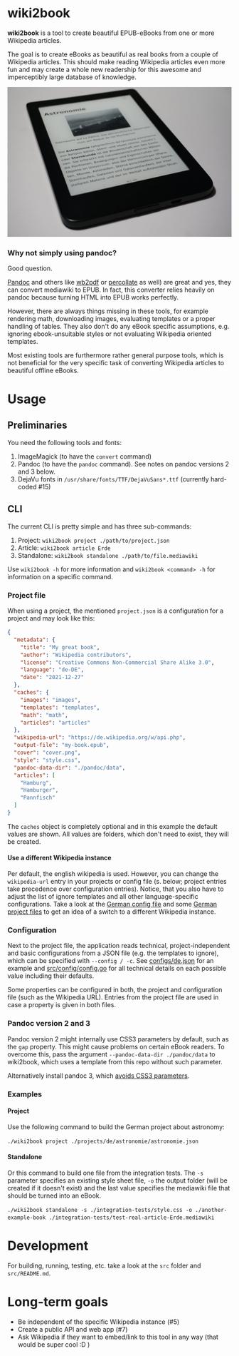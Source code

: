 # wiki2book

**wiki2book** is a tool to create beautiful EPUB-eBooks from one or more Wikipedia articles.

The goal is to create eBooks as beautiful as real books from a couple of Wikipedia articles.
This should make reading Wikipedia articles even more fun and may create a whole new readership for this awesome and imperceptibly large database of knowledge. 

<p align="center">
<img src="photo.JPG" alt="eBook of the German article about astronomy on a Tolino eBook-reader."/>
</p>

### Why not simply using pandoc?

Good question.

[Pandoc](https://pandoc.org/epub.html) and others like [wb2pdf](https://mediawiki2latex.wmflabs.org/) or [percollate](https://github.com/danburzo/percollate) as well) are great and yes, they can convert mediawiki to EPUB.
In fact, this converter relies heavily on pandoc because turning HTML into EPUB works perfectly.

However, there are always things missing in these tools, for example rendering math, downloading images, evaluating templates or a proper handling of tables.
They also don't do any eBook specific assumptions, e.g. ignoring ebook-unsuitable styles or not evaluating Wikipedia oriented templates.

Most existing tools are furthermore rather general purpose tools, which is not beneficial for the very specific task of converting Wikipedia articles to beautiful offline eBooks. 

# Usage

## Preliminaries

You need the following tools and fonts:

1. ImageMagick (to have the `convert` command)
2. Pandoc (to have the `pandoc` command). See notes on pandoc versions 2 and 3 below.
3. DejaVu fonts in `/usr/share/fonts/TTF/DejaVuSans*.ttf` (currently hard-coded #15)

## CLI

The current CLI is pretty simple and has three sub-commands:

1. Project: `wiki2book project ./path/to/project.json`
2. Article: `wiki2book article Erde`
3. Standalone: `wiki2book standalone ./path/to/file.mediawiki`

Use `wiki2book -h` for more information and `wiki2book <command> -h` for information on a specific command.

### Project file

When using a project, the mentioned `project.json` is a configuration for a project and may look like this:

```json
{
  "metadata": {
    "title": "My great book",
    "author": "Wikipedia contributors",
    "license": "Creative Commons Non-Commercial Share Alike 3.0",
    "language": "de-DE",
    "date": "2021-12-27"
  },
  "caches": {
    "images": "images",
    "templates": "templates",
    "math": "math",
    "articles": "articles"
  },
  "wikipedia-url": "https://de.wikipedia.org/w/api.php",
  "output-file": "my-book.epub",
  "cover": "cover.png",
  "style": "style.css",
  "pandoc-data-dir": "./pandoc/data",
  "articles": [
    "Hamburg",
    "Hamburger",
    "Pannfisch"
  ]
}
```

The `caches` object is completely optional and in this example the default values are shown.
All values are folders, which don't need to exist, they will be created.

#### Use a different Wikipedia instance

Per default, the english wikipedia is used.
However, you can change the `wikipedia-url` entry in your projects or config file (s. below; project entries take precedence over configuration entries).
Notice, that you also have to adjust the list of ignore templates and all other language-specific configurations.
Take a look at the [German config file](configs/de.json) and some [German project files](projects/de/) to get an idea of a switch to a different Wikipedia instance.

### Configuration

Next to the project file, the application reads technical, project-independent and basic configurations from a JSON file (e.g. the templates to ignore), which can be specified with `--config / -c`.
See [configs/de.json](configs/de.json) for an example and [src/config/config.go](src/config/config.go) for all technical details on each possible value including their defaults.

Some properties can be configured in both, the project and configuration file (such as the Wikipedia URL).
Entries from the project file are used in case a property is given in both files.

### Pandoc version 2 and 3

Pandoc version 2 might internally use CSS3 parameters by default, such as the `gap` property.
This might cause problems on certain eBook readers.
To overcome this, pass the argument `--pandoc-data-dir ./pandoc/data` to wiki2book, which uses a template from this repo without such parameter.

Alternatively install pandoc 3, which [avoids CSS3 parameters](https://github.com/jgm/pandoc/blob/3.0/data/epub.css#L166:L169).

### Examples

#### Project

Use the following command to build the German project about astronomy:

`./wiki2book project ./projects/de/astronomie/astronomie.json`

#### Standalone

Or this command to build one file from the integration tests. The `-s` parameter specifies an existing style sheet
file, `-o` the output folder (will be created if it doesn't exist) and the last value specifies the mediawiki file that
should be turned into an eBook.

`./wiki2book standalone -s ./integration-tests/style.css -o ./another-example-book ./integration-tests/test-real-article-Erde.mediawiki`

# Development

For building, running, testing, etc. take a look at the `src` folder and `src/README.md`.

# Long-term goals

* Be independent of the specific Wikipedia instance (#5)
* Create a public API and web app (#7)
* Ask Wikipedia if they want to embed/link to this tool in any way (that would be super cool :D )
